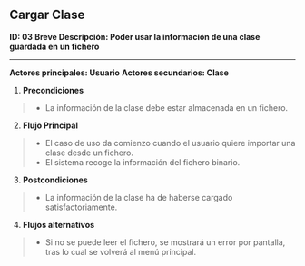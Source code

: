 ﻿## Cargar Clase

**ID: 03**
**Breve Descripción: Poder usar la información de una clase guardada en un fichero**

---

**Actores principales: Usuario**
**Actores secundarios: Clase**

1. **Precondiciones**

  > * La información de la clase debe estar almacenada en un fichero.

2. **Flujo Principal**

  > * El caso de uso da comienzo cuando el usuario quiere importar una clase desde un fichero.
  > * El sistema recoge la información del fichero binario.

3. **Postcondiciones**

  > * La información de la clase ha de haberse cargado satisfactoriamente.

4. **Flujos alternativos**

  > * Si no se puede leer el fichero, se mostrará un error por pantalla, tras lo cual se volverá al menú principal.
